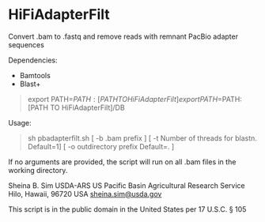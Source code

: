 # HiFiAdapterFilt
Convert .bam to .fastq and remove reads with remnant PacBio adapter sequences 

Dependencies:

* Bamtools 
* Blast+

> export PATH=$PATH:[PATH TO HiFiAdapterFilt]
> export PATH=$PATH:[PATH TO HiFiAdapterFilt]/DB


Usage: 
> sh pbadapterfilt.sh [ -b .bam prefix ] [ -t Number of threads for blastn. Default=1] [ -o outdirectory prefix Default=. ]


If no arguments are provided, the script will run on all .bam files in the working directory.

Sheina B. Sim
USDA-ARS
US Pacific Basin Agricultural Research Service
Hilo, Hawaii, 96720 USA
sheina.sim@usda.gov

This script is in the public domain in the United States per 17 U.S.C. § 105
